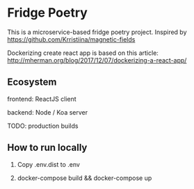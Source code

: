 # Fridge Poetry

This is a microservice-based fridge poetry project. Inspired by https://github.com/Krristiina/magnetic-fields

Dockerizing create react app is based on this article:
http://mherman.org/blog/2017/12/07/dockerizing-a-react-app/

## Ecosystem

frontend: ReactJS client

backend: Node / Koa server

TODO: production builds

## How to run locally

1. Copy .env.dist to .env

2. docker-compose build && docker-compose up




